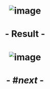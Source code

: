 # <p align="center"> ![image](https://github.com/ChrstphrChevalier/42Cursus/assets/146819291/2341ee6a-dc02-4ce0-b3ce-c7dae81eade6) </p>

# <p align="center"> - Result - </p>

# <p align="center"> ![image](https://github.com/ChrstphrChevalier/42Cursus/assets/146819291/e53672db-33b9-4722-a1b9-513bc8ce2b15) </p>

# <p align="center"> - #*next* - </p>
